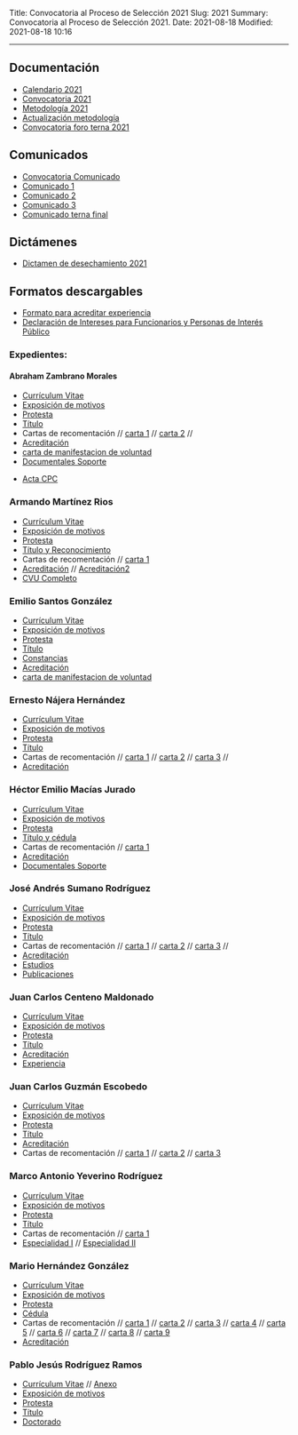 Title: Convocatoria al Proceso de Selección 2021
Slug: 2021
Summary: Convocatoria al Proceso de Selección 2021.
Date: 2021-08-18
Modified: 2021-08-18 10:16




---

## Documentación

* [Calendario 2021](calendario.pdf)
* [Convocatoria 2021](convocatoria-2021.pdf)
* [Metodología 2021](metodologia-para-valoracion-expedientes-2021.pdf)
* [Actualización metodología](invitacion-actualizacion.pdf)
* [Convocatoria foro terna 2021](convocatoria-foro-terna.pdf)
<!--
<div  style=" text-align: center; margin-top: 20px; margin-bottom: 30px"><a href="https://docs.google.com/forms/d/1o0r7P37unQT2lheyT3lye2L63zVZDjLkgc0mSRmNIgQ/edit"><button type="button" class="btn btn-light">Formulario para remitir propuestas de modificación a la Metodología para la evaluación de expedientes y entrevista</button></a></div>-->



## Comunicados

* [Convocatoria Comunicado](comunicado-convocatoria.pdf)
* [Comunicado 1](comunicado-1.pdf)
* [Comunicado 2](comunicado-2.pdf)
* [Comunicado 3](comunicado-3.pdf)
* [Comunicado terna final](comunicado-terna-final.pdf)

## Dictámenes

* [Dictamen de desechamiento 2021](desechamiento-2021.pdf)

## Formatos descargables

* [Formato para acreditar experiencia](/formato-unico/formato-para-acreditar-experiencia.docx)
* [Declaración de Intereses para Funcionarios y Personas de Interés Público](/formato-unico/declaracion-de-intereses-funcionarios-y-personas-de-interes-publico.xlsx)

### Expedientes:

#### Abraham Zambrano Morales

* [Currículum Vitae](abraham-zambrano-morales/curriculum-vitae.pdf)
* [Exposición de motivos](abraham-zambrano-morales/exposicion-de-motivos.pdf)
* [Protesta](abraham-zambrano-morales/protesta.pdf)
* [Título](abraham-zambrano-morales/titulo.pdf) 
* Cartas de recomentación // [carta 1](abraham-zambrano-morales/carta1.pdf) // [carta 2](abraham-zambrano-morales/carta2.pdf) // 
* [Acreditación](abraham-zambrano-morales/acreditacion.pdf)
* [carta de manifestacion de voluntad](abraham-zambrano-morales/carta-de-manifestacion.pdf)
* [Documentales Soporte](abraham-zambrano-morales/soporte.pdf)
+ [Acta CPC](acta-nac-cpc.pdf)

### Armando Martínez Rios

* [Currículum Vitae](armando-martinez-rios/curriculum-vitae.pdf)
* [Exposición de motivos](armando-martinez-rios/exposicion-de-motivos.pdf)
* [Protesta](armando-martinez-rios/protesta.pdf)
* [Título y Reconocimiento](armando-martinez-rios/titulo.pdf) 
* Cartas de recomentación // [carta 1](armando-martinez-rios/carta1.pdf)
* [Acreditación](armando-martinez-rios/acreditacion.pdf) // [Acreditación2](armando-martinez-rios/acreditacion2.pdf)
* [CVU Completo](armando-martinez-rios/cv-completo.pdf)

### Emilio Santos González

* [Currículum Vitae](emilio-santos-gonzalez/curriculum-vitae.pdf)
* [Exposición de motivos](emilio-santos-gonzalez/exposicion-de-motivos.pdf)
* [Protesta](emilio-santos-gonzalez/protesta.pdf)
* [Título](emilio-santos-gonzalez/titulo.pdf) 
* [Constancias](emilio-santos-gonzalez/constancias.pdf) 
* [Acreditación](emilio-santos-gonzalez/acreditacion.pdf)
* [carta de manifestacion de voluntad](emilio-santos-gonzalez/carta-de-manifestacion.pdf)

### Ernesto Nájera Hernández

* [Currículum Vitae](ernesto-najera-hernandez/curriculum-vitae.pdf)
* [Exposición de motivos](ernesto-najera-hernandez/exposicion-de-motivos.pdf)
* [Protesta](ernesto-najera-hernandez/protesta.pdf)
* [Título](ernesto-najera-hernandez/titulo.pdf) 
* Cartas de recomentación // [carta 1](ernesto-najera-hernandez/carta1.pdf) // [carta 2](ernesto-najera-hernandez/carta2.pdf) // [carta 3](ernesto-najera-hernandez/carta3.pdf) //
* [Acreditación](ernesto-najera-hernandez/acreditacion.pdf)

### Héctor Emilio Macías Jurado

* [Currículum Vitae](hector-emilio-macias-jurado/curriculum-vitae.pdf)
* [Exposición de motivos](hector-emilio-macias-jurado/exposicion-de-motivos.pdf)
* [Protesta](hector-emilio-macias-jurado/protesta.pdf)
* [Título y cédula](hector-emilio-macias-jurado/titulo.pdf) 
* Cartas de recomentación // [carta 1](hector-emilio-macias-jurado/carta1.pdf)
* [Acreditación](hector-emilio-macias-jurado/acreditacion.pdf)
* [Documentales Soporte](hector-emilio-macias-jurado/soporte.pdf)

### José Andrés Sumano Rodríguez

* [Currículum Vitae](jose-andres-sumano-rodriguez/curriculum-vitae.pdf)
* [Exposición de motivos](jose-andres-sumano-rodriguez/exposicion-de-motivos.pdf)
* [Protesta](jose-andres-sumano-rodriguez/protesta.pdf)
* [Título](jose-andres-sumano-rodriguez/titulo.pdf) 
* Cartas de recomentación // [carta 1](jose-andres-sumano-rodriguez/carta1.pdf) // [carta 2](jose-andres-sumano-rodriguez/carta2.pdf) // [carta 3](jose-andres-sumano-rodriguez/carta3.pdf) //
* [Acreditación](jose-andres-sumano-rodriguez/acreditacion.pdf)
* [Estudios](jose-andres-sumano-rodriguez/estudios.pdf)
* [Publicaciones](jose-andres-sumano-rodriguez/publicaciones.pdf)

### Juan Carlos Centeno Maldonado

* [Currículum Vitae](juan-carlos-centeno-maldonado/curriculum-vitae.pdf)
* [Exposición de motivos](juan-carlos-centeno-maldonado/exposicion-de-motivos.pdf)
* [Protesta](juan-carlos-centeno-maldonado/protesta.pdf)
* [Título](juan-carlos-centeno-maldonado/titulo.pdf) 
* [Acreditación](juan-carlos-centeno-maldonado/acreditacion.pdf)
* [Experiencia](juan-carlos-centeno-maldonado/experiencia.pdf)

### Juan Carlos Guzmán Escobedo


* [Currículum Vitae](juan-carlosg/curriculum-vitae.pdf)
* [Exposición de motivos](juan-carlosg/exposicion-de-motivos.pdf)
* [Protesta](juan-carlosg/protesta.pdf)
* [Título](juan-carlosg/titulo.pdf) 
* [Acreditación](juan-carlosg/acreditacion.pdf)
* Cartas de recomentación // [carta 1](juan-carlosg/carta1.pdf) // [carta 2](juan-carlosg/carta2.pdf) // [carta 3](juan-carlosg/carta3.pdf)


### Marco Antonio Yeverino Rodríguez

* [Currículum Vitae](marco-antonio/curriculum-vitae.pdf)
* [Exposición de motivos](marco-antonio/exposicion-de-motivos.pdf)
* [Protesta](marco-antonio/protesta.pdf)
* [Título](marco-antonio/titulo.pdf) 
* Cartas de recomentación // [carta 1](marco-antonio/carta1.pdf) 
* [Especialidad I](marco-antonio/acta1.pdf) // [Especialidad II](marco-antonio/acta2.pdf)

### Mario Hernández González

* [Currículum Vitae](mario-hernandez/curriculum-vitae.pdf)
* [Exposición de motivos](mario-hernandez/exposicion-de-motivos.pdf)
* [Protesta](mario-hernandez/protesta.pdf)
* [Cédula](abraham-zambrano-morales/titulo.pdf) 
* Cartas de recomentación // [carta 1](mario-hernandez/carta1.pdf) // [carta 2](mario-hernandez/carta2.pdf) // [carta 3](mario-hernandez/carta3.pdf) // [carta 4](mario-hernandez/carta4.pdf) // [carta 5](mario-hernandez/carta5.pdf) // [carta 6](mario-hernandez/carta6.PDF) // [carta 7](mario-hernandez/carta7.pdf) // [carta 8](mario-hernandez/carta8.pdf) // [carta 9](mario-hernandez/carta9.pdf) 
* [Acreditación](mario-hernandez/acreditacion.pdf)

### Pablo Jesús Rodríguez Ramos

* [Currículum Vitae](pablo-jesus/curriculum-vitae.pdf) // [Anexo](pablo-jesus/curriculum-vitae2.pdf)
* [Exposición de motivos](pablo-jesus/exposicion-de-motivos.pdf)
* [Protesta](pablo-jesus/protesta.pdf)
* [Título](pablo-jesus/titulo.pdf) 
* [Doctorado](pablo-jesus/doctorado.pdf)